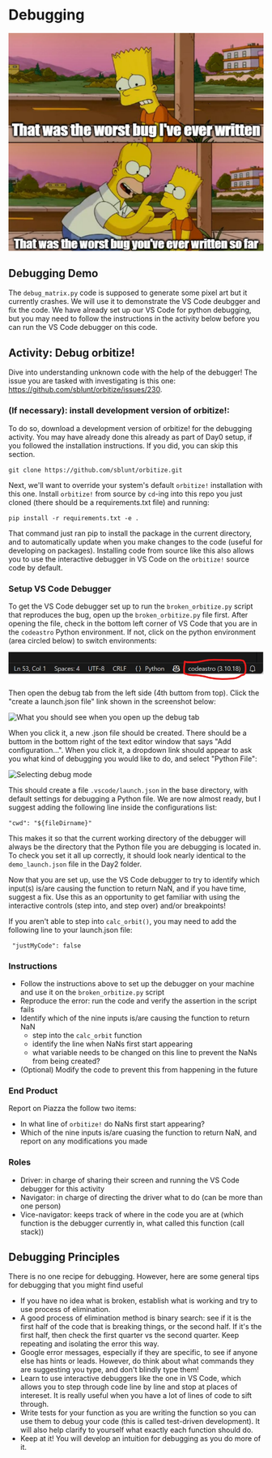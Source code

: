 # Debugging

![Top panel: That was the worst bug I've ever written. Bottom panel: That was the worst bug you've ever written so far.](imgs/debug_meme.png)

## Debugging Demo
The `debug_matrix.py` code is supposed to generate some pixel art but it currently crashes. We will use it to demonstrate the VS Code deubgger and fix the code. We have already set up our VS Code for python debugging, but you may need to follow the instructions in the activity below before you can run the VS Code debugger on this code. 

## Activity: Debug orbitize!

Dive into understanding unknown code with the help of the debugger! The issue you are tasked with investigating is this one: https://github.com/sblunt/orbitize/issues/230. 

### (If necessary): install development version of orbitize!:
To do so, download a development version of orbitize! for the debugging activity. You may have already done this already as part of Day0 setup, if you followed the installation instructions. If you did, you can skip this section. 

    git clone https://github.com/sblunt/orbitize.git

Next, we'll want to override your system's default `orbitize!` installation with this one. Install `orbitize!` from source by `cd`-ing into this repo you just cloned (there should be a requirements.txt file) and running:

    pip install -r requirements.txt -e .

That command just ran pip to install the package in the current directory, and to automatically update when you make changes to the code (useful for developing on packages). Installing code from source like this also allows you to use the interactive debugger in VS Code on the `orbitize!` source code by default. 

### Setup VS Code Debugger

To get the VS Code debugger set up to run the `broken_orbitize.py` script that reproduces the bug, open up the `broken_orbitize.py` file first. After opening the file, check in the bottom left corner of VS Code that you are in the `codeastro` Python environment. If not, click on the python environment (area circled below) to switch environments:

![What you should see in the VS Code status bar. Click on it to change environments.](imgs/debug_environment.png "You should see something like this.")

Then open the debug tab from the left side (4th buttom from top). Click the "create a launch.json file" link shown in the screenshot below:

![What you should see when you open up the debug tab](imgs/debug_new.png "You should see something like this.")

When you click it, a new .json file should be created. There should be a buttom in the bottom right of the text editor window that says "Add configuration...". When you click it, a dropdown link should appear to ask you what kind of debugging you would like to do, and select "Python File":

![Selecting debug mode](imgs/debug_selection.png "Select Python File")

This should create a file `.vscode/launch.json` in the base directory, with default settings for debugging a Python file. We are now almost ready, but I suggest adding the following line inside the configurations list:

    "cwd": "${fileDirname}"

This makes it so that the current working directory of the debugger will always be the directory that the Python file you are debugging is located in. To check you set it all up correctly, it should look nearly identical to the `demo_launch.json` file in the Day2 folder. 

Now that you are set up, use the VS Code debugger to try to identify which input(s) is/are causing the function to return NaN, and if you have time, suggest a fix. Use this as an opportunity to get familiar with using the interactive controls (step into, and step over) and/or breakpoints!

If you aren't able to step into `calc_orbit()`, you may need to add the following line to your launch.json file:

     "justMyCode": false

### Instructions

  * Follow the instructions above to set up the debugger on your machine and use it on the `broken_orbitize.py` script
  * Reproduce the error: run the code and verify the assertion in the script fails
  * Identify which of the nine inputs is/are causing the function to return NaN
    * step into the `calc_orbit` function
    * identify the line when NaNs first start appearing
    * what variable needs to be changed on this line to prevent the NaNs from being created?
  * (Optional) Modify the code to prevent this from happening in the future

### End Product
Report on Piazza the follow two items:
  * In what line of `orbitize!` do NaNs first start appearing?
  * Which of the nine inputs is/are cuasing the function to return NaN, and report on any modifications you made

### Roles
  * Driver: in charge of sharing their screen and running the VS Code debugger for this activity
  * Navigator: in charge of directing the driver what to do (can be more than one person)
  * Vice-navigator: keeps track of where in the code you are at (which function is the debugger currently in, what called this function (call stack))

## Debugging Principles

There is no one recipe for debugging. However, here are some general tips for debugging that you might find useful

  * If you have no idea what is broken, establish what is working and try to use process of elimination.
  * A good process of elimination method is binary search: see if it is the first half of the code that is breaking things, or the second half. If it's the first half, then check the first quarter vs the second quarter. Keep repeating and isolating the error this way.
  * Google error messages, especially if they are specific, to see if anyone else has hints or leads. However, do think about what commands they are suggesting you type, and don't blindly type them!
  * Learn to use interactive debuggers like the one in VS Code, which allows you to step through code line by line and stop at places of intereset. It is really useful when you have a lot of lines of code to sift through.  
  * Write tests for your function as you are writing the function so you can use them to debug your code (this is called test-driven development). It will also help clarify to yourself what exactly each function should do. 
  * Keep at it! You will develop an intuition for debugging as you do more of it. 
